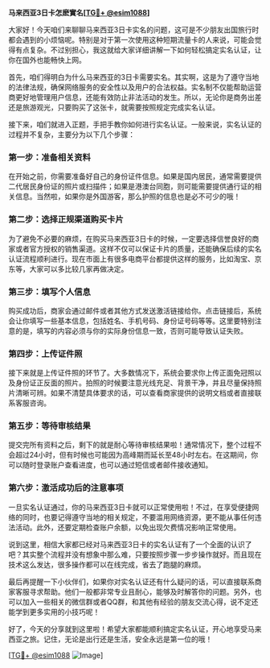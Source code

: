 **马来西亚3日卡怎麽實名[[TG💪+ @esim1088](https://t.me/s/esim1088)]**

大家好！今天咱们来聊聊马来西亚3日卡实名的问题，这可是不少朋友出国旅行时都会遇到的小烦恼呢。特别是对于第一次使用这种短期流量卡的人来说，可能会觉得有点复杂。不过别担心，我这就给大家详细讲解一下如何轻松搞定实名认证，让你在国外也能畅快上网。

首先，咱们得明白为什么马来西亚的3日卡需要实名。其实啊，这是为了遵守当地的法律法规，确保网络服务的安全性以及用户的合法权益。实名制不仅能帮助运营商更好地管理用户信息，还能有效防止非法活动的发生。所以，无论你是商务出差还是旅游观光，只要购买了这张卡，就需要按照规定完成实名认证。

接下来，咱们就进入正题，手把手教你如何进行实名认证。一般来说，实名认证的过程并不复杂，主要分为以下几个步骤：

### 第一步：准备相关资料

在开始之前，你需要准备好自己的身份证件信息。如果是国内居民，通常需要提供二代居民身份证的照片或扫描件；如果是港澳台同胞，则可能需要提供通行证的相关信息。当然啦，如果你是外国游客，那么护照的信息也是必不可少的哦！

### 第二步：选择正规渠道购买卡片

为了避免不必要的麻烦，在购买马来西亚3日卡的时候，一定要选择信誉良好的商家或者官方授权的销售渠道。这样不仅可以保证卡片的质量，还能确保后续的实名认证流程顺利进行。现在市面上有很多电商平台都提供这样的服务，比如淘宝、京东等，大家可以多比较几家再做决定。

### 第三步：填写个人信息

购买成功后，商家会通过邮件或者其他方式发送激活链接给你。点击链接后，系统会让你填写一些基本信息，包括姓名、手机号码、身份证号码等等。这里要特别注意的是，填写的内容必须与你的实际身份信息一致，否则可能导致认证失败。

### 第四步：上传证件照

接下来就是上传证件照的环节了。大多数情况下，系统会要求你上传正面免冠照以及身份证正反面的照片。拍照的时候要注意光线充足、背景干净，并且尽量保持照片清晰可辨。如果不清楚具体要求的话，可以查看商家提供的说明文档或者直接联系客服咨询。

### 第五步：等待审核结果

提交完所有资料之后，剩下的就是耐心等待审核结果啦！通常情况下，整个过程不会超过24小时，但有时候也可能因为高峰期而延长至48小时左右。在这期间，你可以随时登录账户查看进度，也可以通过短信或者邮件接收通知。

### 第六步：激活成功后的注意事项

一旦实名认证通过，你的马来西亚3日卡就可以正常使用啦！不过，在享受便捷网络的同时，也要记得遵守当地的相关规定，不要滥用网络资源，更不能从事任何违法活动。此外，还要定期检查账户余额，以免出现欠费情况影响正常使用。

说到这里，相信大家都已经对马来西亚3日卡的实名认证有了一个全面的认识了吧？其实整个流程并没有想象中那么难，只要按照步骤一步步操作就好。而且现在技术这么发达，很多操作都可以在线完成，省去了跑腿的麻烦。

最后再提醒一下小伙伴们，如果你对实名认证还有什么疑问的话，可以直接联系商家客服寻求帮助。他们一般都非常专业且耐心，能够及时解答你的问题。另外，也可以加入一些相关的微信群或者QQ群，和其他有经验的朋友交流心得，说不定还能学到更多实用的小技巧呢！

好了，今天的分享就到这里啦！希望大家都能顺利搞定实名认证，开心地享受马来西亚之旅。记住，无论是出行还是生活，安全永远是第一位的哦！

[[TG💪+ @esim1088](https://t.me/s/esim1088) ![Image](https://i.postimg.cc/4NQfJmqS/Snipaste-2025-05-13-00-14-12.png)]